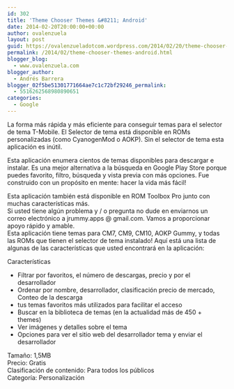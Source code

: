 ```yaml
---
id: 302
title: 'Theme Chooser Themes &#8211; Android'
date: 2014-02-20T20:00:00+00:00
author: ovalenzuela
layout: post
guid: https://ovalenzueladotcom.wordpress.com/2014/02/20/theme-chooser-themes-android
permalink: /2014/02/theme-chooser-themes-android.html
blogger_blog:
  - www.ovalenzuela.com
blogger_author:
  - Andrés Barrera
blogger_02f5be51301771664ae7c1c72bf29246_permalink:
  - 5516262568980890651
categories:
  - Google
---
```

La forma más rápida y más eficiente para conseguir temas para el selector de tema T-Mobile. El Selector de tema está disponible en ROMs personalizadas (como CyanogenMod o AOKP). Sin el selector de tema esta aplicación es inútil.

Esta aplicación enumera cientos de temas disponibles para descargar e instalar. Es una mejor alternativa a la búsqueda en Google Play Store porque puedes favorito, filtro, búsqueda y vista previa con más opciones. Fue construido con un propósito en mente: hacer la vida más fácil!

Esta aplicación también está disponible en ROM Toolbox Pro junto con muchas características más.  
Si usted tiene algún problema y / o pregunta no dude en enviarnos un correo electrónico a jrummy.apps @ gmail.com. Vamos a proporcionar apoyo rápido y amable.  
Esta aplicación tiene temas para CM7, CM9, CM10, AOKP Gummy, y todas las ROMs que tienen el selector de tema instalado! Aquí está una lista de algunas de las características que usted encontrará en la aplicación:

Características  
* Filtrar por favoritos, el número de descargas, precio y por el desarrollador  
* Ordenar por nombre, desarrollador, clasificación precio de mercado, Conteo de la descarga  
* tus temas favoritos más utilizados para facilitar el acceso  
* Buscar en la biblioteca de temas (en la actualidad más de 450 + themes)  
* Ver imágenes y detalles sobre el tema  
* Opciones para ver el sitio web del desarrollador tema y enviar el desarrollador

Tamaño: 1,5MB  
Precio: Gratis  
Clasificación de contenido: Para todos los públicos  
Categoría: Personalización